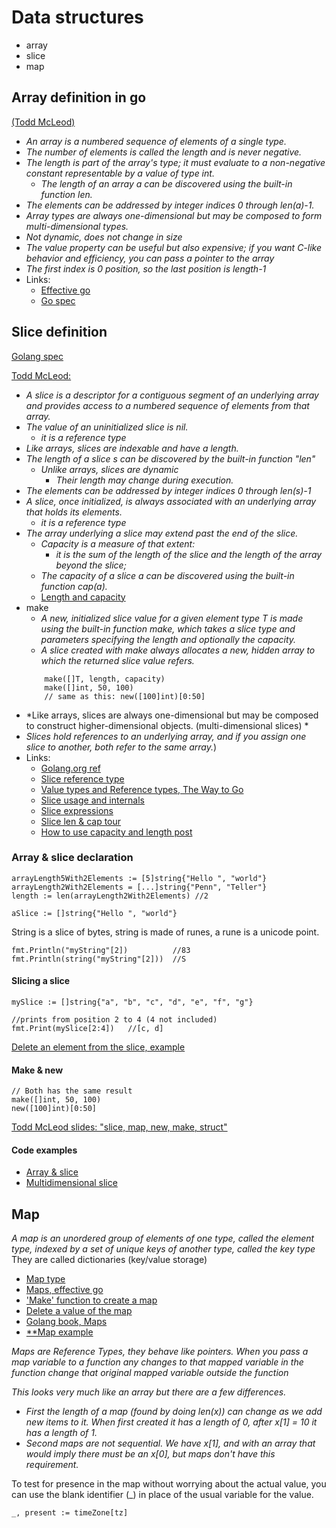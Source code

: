 # Data structures

- array
- slice
- map

## **Array definition in go**
[(Todd McLeod)](https://docs.google.com/document/d/1nt5bYAAS5sTVF6tpLaFLDHQzo5BNkcr4b507fg3ZPwM/edit#)
- *An array is a numbered sequence of elements of a single type.*
- *The number of elements is called the length and is never negative.*
- *The length is part of the array's type; it must evaluate to a non-negative constant representable by a value of type int.*
    - *The length of an array a can be discovered using the built-in function len.*
- *The elements can be addressed by integer indices 0 through len(a)-1.*
- *Array types are always one-dimensional but may be composed to form multi-dimensional types.*
- *Not dynamic, does not change in size*
- *The value property can be useful but also expensive; if you want C-like behavior and efficiency, you can pass a pointer to the array*
- *The first index is 0 position, so the last position is length-1*
- Links:
    - [Effective go](https://golang.org/doc/effective_go.html#arrays)
    - [Go spec](https://golang.org/ref/spec#Array_types)


## **Slice definition**  
[Golang spec](https://golang.org/ref/spec#Slice_types)  

[Todd McLeod:](https://docs.google.com/document/d/1nt5bYAAS5sTVF6tpLaFLDHQzo5BNkcr4b507fg3ZPwM/edit#)
- *A slice is a descriptor for a contiguous segment of an underlying array and provides access to a numbered sequence of elements from that array.*
- *The value of an uninitialized slice is nil.*
    - *it is a reference type*
- *Like arrays, slices are indexable and have a length.*
- *The length of a slice s can be discovered by the built-in function "len"*
    - *Unlike arrays, slices are dynamic*
        - *Their length may change during execution.*
- *The elements can be addressed by integer indices 0 through len(s)-1*
- *A slice, once initialized, is always associated with an underlying array that holds its elements.*
    - *it is a reference type*
- *The array underlying a slice may extend past the end of the slice.*
    - *Capacity is a measure of that extent:*
        - *it is the sum of the length of the slice and the length of the array beyond the slice;*
    - *The capacity of a slice a can be discovered using the built-in function cap(a).*
    - [Length and capacity](https://golang.org/ref/spec#Length_and_capacity)
- make
    - *A new, initialized slice value for a given element type T is made using the built-in function make, which takes a slice type and parameters specifying the length and optionally the capacity.*
    - *A slice created with make always allocates a new, hidden array to which the returned slice value refers.*
    ```
        make([]T, length, capacity)
        make([]int, 50, 100)            
        // same as this: new([100]int)[0:50]
    ```    
- *Like arrays, slices are always one-dimensional but may be composed to construct higher-dimensional objects. (multi-dimensional slices) *
- *Slices hold references to an underlying array, and if you assign one slice to another, both refer to the same array.*)
- Links:
    - [Golang.org ref](https://golang.org/ref/spec#Slice_types)
    - [Slice reference type](../todd-mcleod/01-fundamentals/slice_reference_type.go)
    - [Value types and Reference types, The Way to Go](https://tinyurl.com/yah9vxcs)
    - [Slice usage and internals](https://blog.golang.org/go-slices-usage-and-internals)
    - [Slice expressions](https://golang.org/ref/spec#Slice_expressions)      
    - [Slice len & cap tour](https://tour.golang.org/moretypes/11)
    - [How to use capacity and length post](https://www.calhoun.io/how-to-use-slice-capacity-and-length-in-go/)


### Array & slice declaration
```
arrayLength5With2Elements := [5]string{"Hello ", "world"}
arrayLength2With2Elements = [...]string{"Penn", "Teller"}
length := len(arrayLength2With2Elements) //2

aSlice := []string{"Hello ", "world"}
```

String is a slice of bytes, string is made of runes, a rune is a unicode point.
```
fmt.Println("myString"[2])          //83
fmt.Println(string("myString"[2]))  //S
```
#### Slicing a slice
```
mySlice := []string{"a", "b", "c", "d", "e", "f", "g"}

//prints from position 2 to 4 (4 not included)
fmt.Print(mySlice[2:4])   //[c, d]  
```
[Delete an element from the slice, example](https://play.golang.org/p/MFmGqFGwW9i)

#### Make & new
```
// Both has the same result
make([]int, 50, 100)
new([100]int)[0:50]
```


[Todd McLeod slides: "slice, map, new, make, struct"](https://docs.google.com/presentation/d/1jot31JzJ7DiykCWpebfHz5_7s4JWZvklr-xmVWHHApU/edit#slide=id.gb91814ee3_0_17)    

#### Code examples
- [Array & slice](../todd-mcleod/07-data-structures/array_slice.go)  
- [Multidimensional slice](../todd-mcleod/07-data-structures/multi-dimensional-slice.go)  

## Map
*A map is an unordered group of elements of one type, called the element type, indexed by a set of unique keys of another type, called the key type*  
They are called dictionaries (key/value storage)  
- [Map type](https://golang.org/ref/spec#Map_types)
- [Maps, effective go](https://golang.org/doc/effective_go.html#maps)
- ['Make' function to create a map](https://golang.org/ref/spec#Making_slices_maps_and_channels)
- [Delete a value of the map](https://golang.org/ref/spec#Deletion_of_map_elements)  
- [Golang book, Maps](https://www.golang-book.com/books/intro/6#section3)  
- [**Map example](../todd-mcleod/07-data-structures/map.go)  

*Maps are Reference Types, they behave like pointers. When you pass a map variable to a function any changes to that mapped variable in the function change that original mapped variable outside the function*

*This looks very much like an array but there are a few differences.*
- *First the length of a map (found by doing len(x)) can change as we add new items to it. When first created it has a length of 0, after x[1] = 10 it has a length of 1.*
- *Second maps are not sequential. We have x[1], and with an array that would imply there must be an x[0], but maps don't have this requirement.*

To test for presence in the map without worrying about the actual value, you can use the blank identifier (_) in place of the usual variable for the value.
```
_, present := timeZone[tz]
```
